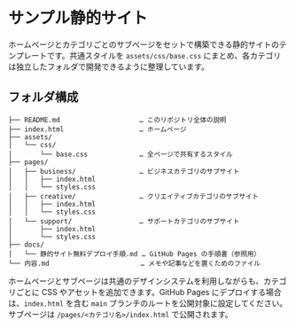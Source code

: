 # サンプル静的サイト

ホームページとカテゴリごとのサブページをセットで構築できる静的サイトのテンプレートです。共通スタイルを `assets/css/base.css` にまとめ、各カテゴリは独立したフォルダで開発できるように整理しています。

## フォルダ構成

```
├── README.md                    … このリポジトリ全体の説明
├── index.html                   … ホームページ
├── assets/
│   └── css/
│       └── base.css             … 全ページで共有するスタイル
├── pages/
│   ├── business/                … ビジネスカテゴリのサブサイト
│   │   ├── index.html
│   │   └── styles.css
│   ├── creative/                … クリエイティブカテゴリのサブサイト
│   │   ├── index.html
│   │   └── styles.css
│   └── support/                 … サポートカテゴリのサブサイト
│       ├── index.html
│       └── styles.css
├── docs/
│   └── 静的サイト無料デプロイ手順.md … GitHub Pages の手順書（参照用）
└── 内容.md                       … メモや記事などを置くためのファイル
```

ホームページとサブページは共通のデザインシステムを利用しながらも、カテゴリごとに CSS やアセットを追加できます。GitHub Pages にデプロイする場合は、`index.html` を含む `main` ブランチのルートを公開対象に設定してください。サブページは `/pages/<カテゴリ名>/index.html` で公開されます。

